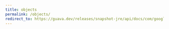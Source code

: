```yaml
---
title: objects
permalink: /objects/
redirect_to: https://guava.dev/releases/snapshot-jre/api/docs/com/google/common/base/Objects.html
---
```

